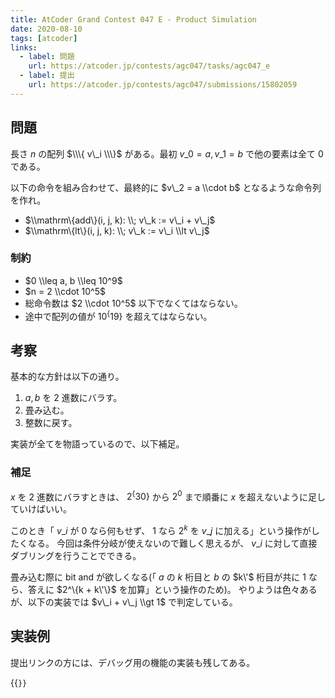 ```yaml
---
title: AtCoder Grand Contest 047 E - Product Simulation
date: 2020-08-10
tags: [atcoder]
links:
  - label: 問題
    url: https://atcoder.jp/contests/agc047/tasks/agc047_e
  - label: 提出
    url: https://atcoder.jp/contests/agc047/submissions/15802059
---
```


## 問題

長さ $n$ の配列 $\\\{ v\_i \\\}$ がある。最初 $v\_0 = a, v\_1 = b$ で他の要素は全て $0$ である。

以下の命令を組み合わせて、最終的に $v\_2 = a \\cdot b$ となるような命令列を作れ。

- $\\mathrm\{add\}(i, j, k): \\; v\_k := v\_i + v\_j$
- $\\mathrm\{lt\}(i, j, k): \\; v\_k := v\_i \\lt v\_j$

### 制約

- $0 \\leq a, b \\leq 10^9$
- $n = 2 \\cdot 10^5$
- 総命令数は $2 \\cdot 10^5$ 以下でなくてはならない。
- 途中で配列の値が $10^\{19\}$ を超えてはならない。

## 考察

基本的な方針は以下の通り。

1.  $a, b$ を 2 進数にバラす。
2.  畳み込む。
3.  整数に戻す。

実装が全てを物語っているので、以下補足。

### 補足

$x$ を 2 進数にバラすときは、 $2^\{30\}$ から $2^0$ まで順番に $x$ を超えないように足していけばいい。

このとき「 $v\_i$ が $0$ なら何もせず、 $1$ なら $2^k$ を $v\_j$ に加える」という操作がしたくなる。
今回は条件分岐が使えないので難しく思えるが、 $v\_i$ に対して直接ダブリングを行うことでできる。

畳み込む際に bit and が欲しくなる(「 $a$ の $k$ 桁目と $b$ の $k\'$ 桁目が共に 1 なら、答えに $2^\{k + k\'\}$ を加算」という操作のため)。
やりようは色々あるが、以下の実装では $v\_i + v\_j \\gt 1$ で判定している。

## 実装例

提出リンクの方には、デバッグ用の機能の実装も残してある。

{{<code file="main.cpp" language="cpp" name="実装">}}
